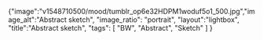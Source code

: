 {"image":"v1548710500/mood/tumblr_op6e32HDPM1woduf5o1_500.jpg","image_alt":"Abstract sketch",
"image_ratio": "portrait",
"layout":"lightbox",
"title":"Abstract sketch",
 "tags": [
  "BW",
  "Abstract",
  "Sketch"
 ]
}